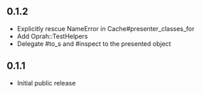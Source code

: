 0.1.2
-----

- Explicitly rescue NameError in Cache#presenter_classes_for
- Add Oprah::TestHelpers
- Delegate #to_s and #inspect to the presented object

0.1.1
-----

- Initial public release
